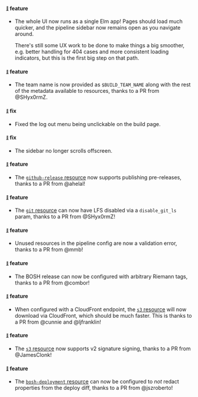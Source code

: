 #### <sub><sup><a name="v230-note-1" href="#v230-note-1">:link:</a></sup></sub> feature

* The whole UI now runs as a single Elm app! Pages should load much quicker, and the pipeline sidebar now remains open as you navigate around.
  
  There's still some UX work to be done to make things a big smoother, e.g. better handling for 404 cases and more consistent loading indicators, but this is the first big step on that path.
  
  
#### <sub><sup><a name="v230-note-2" href="#v230-note-2">:link:</a></sup></sub> feature

* The team name is now provided as `$BUILD_TEAM_NAME` along with the rest of the metadata available to resources, thanks to a PR from @SHyx0rmZ.
  
  
#### <sub><sup><a name="v230-note-3" href="#v230-note-3">:link:</a></sup></sub> fix

* Fixed the log out menu being unclickable on the build page.
  
  
#### <sub><sup><a name="v230-note-4" href="#v230-note-4">:link:</a></sup></sub> fix

* The sidebar no longer scrolls offscreen.
  
  
#### <sub><sup><a name="v230-note-5" href="#v230-note-5">:link:</a></sup></sub> feature

* The [`github-release` resource](https://github.com/concourse/github-release-resource) now supports publishing pre-releases, thanks to a PR from @ahelal!
  
  
#### <sub><sup><a name="v230-note-6" href="#v230-note-6">:link:</a></sup></sub> feature

* The [`git` resource](https://github.com/concourse/git-resource) can now have LFS disabled via a `disable_git_ls` param, thanks to a PR from @SHyx0rmZ!
  
  
#### <sub><sup><a name="v230-note-7" href="#v230-note-7">:link:</a></sup></sub> feature

* Unused resources in the pipeline config are now a validation error, thanks to a PR from @mmb!
  
  
#### <sub><sup><a name="v230-note-8" href="#v230-note-8">:link:</a></sup></sub> feature

* The BOSH release can now be configured with arbitrary Riemann tags, thanks to a PR from @combor!
  
  
#### <sub><sup><a name="v230-note-9" href="#v230-note-9">:link:</a></sup></sub> feature

* When configured with a CloudFront endpoint, the [`s3` resource](https://github.com/concourse/s3-resource) will now download via CloudFront, which should be much faster. This is thanks to a PR from @cunnie and @ljfranklin!
  
  
#### <sub><sup><a name="v230-note-10" href="#v230-note-10">:link:</a></sup></sub> feature

* The [`s3` resource](https://github.com/concourse/s3-resource) now supports v2 signature signing, thanks to a PR from @JamesClonk!
  
  
#### <sub><sup><a name="v230-note-11" href="#v230-note-11">:link:</a></sup></sub> feature

* The [`bosh-deployment` resource](https://github.com/concourse/bosh-deployment-resource) can now be configured to *not* redact properties from the deploy diff, thanks to a PR from @jszroberto!
  
  
